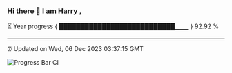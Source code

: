 ### Hi there 👋 I am Harry , 

⏳ Year progress { ███████████████████████████▁▁▁ } 92.92 %

---

⏰ Updated on Wed, 06 Dec 2023 03:37:15 GMT

![Progress Bar CI](https://github.com/duykhang68/duykhang68/workflows/Progress%20Bar%20CI/badge.svg)
